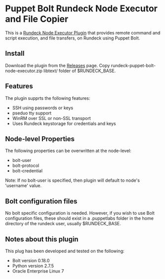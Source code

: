 ﻿# Puppet Bolt Rundeck Node Executor and File Copier
This is a [Rundeck Node Executor Plugin](http://rundeck.org/docs/developer/node-executor-plugin.html) that provides remote command and script execution, and file transfers, on Rundeck using Puppet Bolt.


## Install
Download the plugin from the [Releases](https://github.com/ndelo/rundeck-puppet-bolt-node-executor/releases/tag/0.1) page.
Copy rundeck-puppet-bolt-node-executor.zip libtext/ folder of $RUNDECK_BASE. 

## Features
The plugin supprts the following features:
- SSH using passwords or keys
- pseduo tty support
- WinRM over SSL or non-SSL transport
- Uses Rundeck keystorage for credentials and keys

## Node-level Properties
The following properties can be overwritten at the node-level:
- bolt-user
- bolt-protocol
- bolt-credential

Note: If no bolt-user is specified, then plugin will default to node's 'username' value.

## Bolt configuration files
No bolt specific configuration is needed. However, if you wish to use Bolt configuration files, these should exist in a .puppetlabs folder in the home directory of the rundeck user, usually $RUNDECK_BASE.

## Notes about this plugin

This plug has been developed and tested on the following:
- Bolt version 0.18.0
- Python version 2.7.5
- Oracle Enterprise Linux 7

